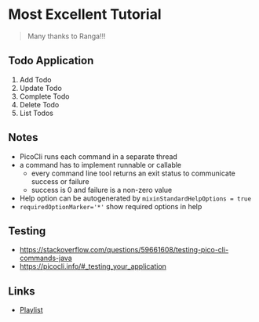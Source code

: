 # Most Excellent Tutorial
> Many thanks to Ranga!!!

## Todo Application
1. Add Todo
2. Update Todo
3. Complete Todo
4. Delete Todo
5. List Todos

 
## Notes
- PicoCli runs each command in a separate thread
- a command has to implement runnable or callable 
  - every command line tool returns an exit status to communicate success or failure 
  - success is 0 and failure is a non-zero value 
- Help option can be autogenerated by `mixinStandardHelpOptions = true`
- `requiredOptionMarker='*'` show required options in help

## Testing
- https://stackoverflow.com/questions/59661608/testing-pico-cli-commands-java
- https://picocli.info/#_testing_your_application

## Links
- [Playlist](https://www.youtube.com/playlist?list=PLTCC7Ifb1wGJOXktsOCFjEfxA_ar34xeD )